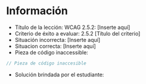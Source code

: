 # Información

- Título de la lección: WCAG 2.5.2: [Inserte aquí]
- Criterio de éxito a evaluar: 2.5.2 [Título del criterio]
- Situación incorrecta: [Inserte aquí]
- Situacion correcta: [Inserte aquí]
- Pieza de código inaccessible:

```javascript
// Pieza de código inaccesible
```

- Solución brindada por el estudiante:

